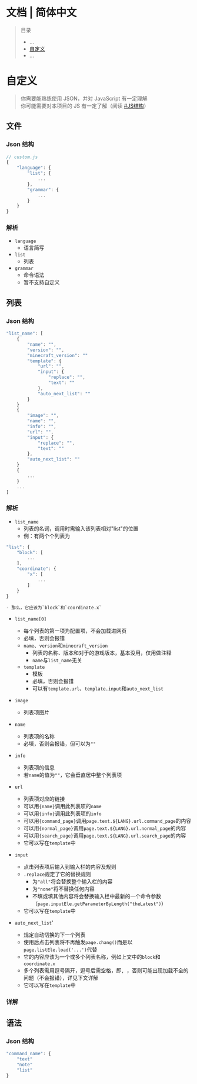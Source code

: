 # 文档 | 简体中文

> 目录
> - ...
> - [自定义](#自定义)
> - ...

# 自定义

> 你需要能熟练使用 JSON，并对 JavaScript 有一定理解  
> 你可能需要对本项目的 JS 有一定了解（阅读 [#JS结构](#JS结构)）

## 文件

### Json 结构

```js
// custom.js
{
    "language": {
        "list"; {
            ...
        },
        "grammar": {
            ...
        }
    }
}
```
### 解析

- `language`
    - 语言简写
- `list`
    - 列表
- `grammar`
    - 命令语法
    - 暂不支持自定义

## 列表

### Json 结构

```js
"list_name": [
    {
        "name": "",
        "version": "",
        "minecraft_version": ""
        "template": {
            "url": "",
            "input": {
                "replace": "",
                "text": ""
            },
            "auto_next_list": ""
        }
    }
    {
        "image": "",
        "name": "",
        "info": "",
        "url": "",
        "input": {
            "replace": "",
            "text": ""
        },
        "auto_next_list": ""
    }
    {
        ...
    }
    ...
]
```

### 解析

- `list_name`
    - 列表的名词，调用时需输入该列表相对"list"的位置
    - 例：有两个个列表为
```js
"list": {
    "block": [
        ...
    ],
    "coordinate": {
        "x": [
            ...
        ]
    }
}
```
    - 那么，它应该为`block`和`coordinate.x`
- `list_name[0]`
    - 每个列表的第一项为配置项，不会加载进网页
    - 必填，否则会报错
    - `name`、`version`和`minecraft_version`
        - 列表的名称、版本和对于的游戏版本，基本没用，仅用做注释
        - `name`与`list_name`无关
    - `template`
        - 模板
        - 必填，否则会报错
        - 可以有`template.url`、`template.input`和`auto_next_list`
- `image`
    - 列表项图片

- `name`
    - 列表项的名称
    - 必填，否则会报错，但可以为`""`
- `info`
    - 列表项的信息
    - 若`name`的值为`""`，它会垂直居中整个列表项
- `url`
    - 列表项对应的链接
    - 可以用`{name}`调用此列表项的`name`
    - 可以用`{info}`调用此列表项的`info`
    - 可以用`{command_page}`调用`page.text.${LANG}.url.command_page`的内容
    - 可以用`{normal_page}`调用`page.text.${LANG}.url.normal_page`的内容
    - 可以用`{search_page}`调用`page.text.${LANG}.url.search_page`的内容
    - 它可以写在`template`中
- `input`
    - 点击列表项后输入到输入栏的内容及规则
    - `.replace`规定了它的替换规则
        - 为`"all"`将会替换整个输入栏的内容
        - 为`"none"`将不替换任何内容
        - 不填或填其他内容将会替换输入栏中最新的一个命令参数（`page.inputEle.getParameterByLength("theLatest")`）
    - 它可以写在`template`中
- `auto_next_list`'
    - 规定自动切换的下一个列表
    - 使用后点击列表将不再触发`page.chang()`而是以`page.listEle.load('...')`代替
    - 它的内容应该为一个或多个列表名称，例如上文中的`block`和`coordinate.x`
    - 多个列表需用逗号隔开，逗号后需空格，即`, `，否则可能出现加载不全的问题（不会报错），详见下文详解
    - 它可以写在`template`中

### 详解





## 语法

### Json 结构

```js
"command_name": {
    "text"
    "note"
    "list"
}
```